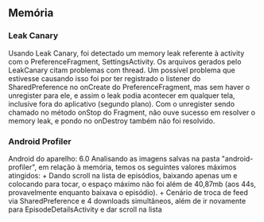 ## Memória

### Leak Canary

Usando Leak Canary, foi detectado um memory leak referente à activity com o PreferenceFragment, SettingsActivity. Os arquivos gerados pelo LeakCanary citam problemas com thread. Um possível problema que estivesse causando isso foi por ter registrado o listener do SharedPreference no onCreate do PreferenceFragment, mas sem haver o unregister para ele, e assim o leak podia acontecer em qualquer tela, inclusive fora do aplicativo (segundo plano). Com o unregister sendo chamado no método onStop do Fragment, não ouve sucesso em resolver o memory leak, e pondo no onDestroy também não foi resolvido.

### Android Profiler

Android do aparelho: 6.0
Analisando as imagens salvas na pasta "android-profiler", em relação à memória, temos os seguintes valores máximos atingidos:
	+ Dando scroll na lista de episódios, baixando apenas um e colocando para tocar, o espaço máximo não foi além de 40,87mb (aos 44s, provavelmente enquanto baixava o episódio).
	+ Cenário de troca de feed via SharedPreference e 4 downloads simultâneos, além de ir novamente para EpisodeDetailsActivity e dar scroll na lista